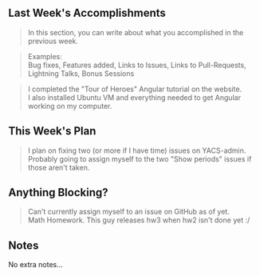## Last Week's Accomplishments

> In this section, you can write about what you accomplished in the previous week.

> Examples:<br/>
> Bug fixes, Features added, Links to Issues, Links to Pull-Requests, Lightning Talks, Bonus Sessions<br/>

> I completed the "Tour of Heroes" Angular tutorial on the website. <br/>
> I also installed Ubuntu VM and everything needed to get Angular working on my computer.<br/>

## This Week's Plan

> I plan on fixing two (or more if I have time) issues on YACS-admin.<br/> 
> Probably going to assign myself to the two "Show periods" issues if those aren't taken.<br/>


## Anything Blocking?

> Can't currently assign myself to an issue on GitHub as of yet.<br/>
> Math Homework. This guy releases hw3 when hw2 isn't done yet :/<br/>

## Notes

No extra notes...
